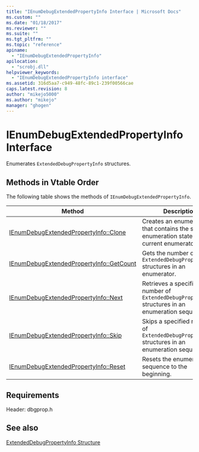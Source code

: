 ```yaml
---
title: "IEnumDebugExtendedPropertyInfo Interface | Microsoft Docs"
ms.custom: ""
ms.date: "01/18/2017"
ms.reviewer: ""
ms.suite: ""
ms.tgt_pltfrm: ""
ms.topic: "reference"
apiname: 
  - "IEnumDebugExtendedPropertyInfo"
apilocation: 
  - "scrobj.dll"
helpviewer_keywords: 
  - "IEnumDebugExtendedPropertyInfo interface"
ms.assetid: 316d5aa7-c949-48fc-89c1-239f00566cae
caps.latest.revision: 8
author: "mikejo5000"
ms.author: "mikejo"
manager: "ghogen"
---
```

# IEnumDebugExtendedPropertyInfo Interface
Enumerates `ExtendedDebugPropertyInfo` structures.  
  
## Methods in Vtable Order  
 The following table shows the methods of `IEnumDebugExtendedPropertyInfo`.  
  
|Method|Description|  
|------------|-----------------|  
|[IEnumDebugExtendedPropertyInfo::Clone](../../winscript/reference/ienumdebugextendedpropertyinfo-clone.md)|Creates an enumerator that contains the same enumeration state as the current enumerator.|  
|[IEnumDebugExtendedPropertyInfo::GetCount](../../winscript/reference/ienumdebugextendedpropertyinfo-getcount.md)|Gets the number of `ExtendedDebugPropertyInfo` structures in an enumerator.|  
|[IEnumDebugExtendedPropertyInfo::Next](../../winscript/reference/ienumdebugextendedpropertyinfo-next.md)|Retrieves a specified number of `ExtendedDebugPropertyInfo` structures in an enumeration sequence.|  
|[IEnumDebugExtendedPropertyInfo::Skip](../../winscript/reference/ienumdebugextendedpropertyinfo-skip.md)|Skips a specified number of `ExtendedDebugPropertyInfo` structures in an enumeration sequence.|  
|[IEnumDebugExtendedPropertyInfo::Reset](../../winscript/reference/ienumdebugextendedpropertyinfo-reset.md)|Resets the enumeration sequence to the beginning.|  
  
## Requirements  
 Header: dbgprop.h  
  
## See also  
 [ExtendedDebugPropertyInfo Structure](../../winscript/reference/extendeddebugpropertyinfo-structure.md)